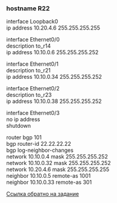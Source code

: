 ### hostname R22 

interface Loopback0  
 ip address 10.20.4.6 255.255.255.255  
  
interface Ethernet0/0  
 description to_r14  
 ip address 10.10.0.6 255.255.255.252  
  
interface Ethernet0/1  
 description to_r21  
 ip address 10.10.0.34 255.255.255.252  
  
interface Ethernet0/2  
 description to_r23  
 ip address 10.10.0.38 255.255.255.252  
  
interface Ethernet0/3  
 no ip address  
 shutdown  
  
router bgp 101  
 bgp router-id 22.22.22.22  
 bgp log-neighbor-changes  
 network 10.10.0.4 mask 255.255.255.252  
 network 10.10.0.32 mask 255.255.255.252  
 network 10.20.4.6 mask 255.255.255.255  
 neighbor 10.10.0.5 remote-as 1001  
 neighbor 10.10.0.33 remote-as 301  

 [Ссылка обратно на задание](/labs/lab08/msk-kit-lam/README.md#)  